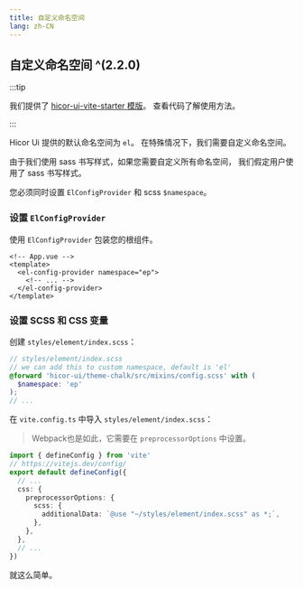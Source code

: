```yaml
---
title: 自定义命名空间
lang: zh-CN
---
```


## 自定义命名空间 ^(2.2.0)

:::tip

我们提供了 [hicor-ui-vite-starter 模版](https://github.com/hicor-ui/hicor-ui-vite-starter)。 查看代码了解使用方法。

:::

Hicor Ui 提供的默认命名空间为 `el`。 在特殊情况下，我们需要自定义命名空间。

由于我们使用 sass 书写样式，如果您需要自定义所有命名空间， 我们假定用户使用了 sass 书写样式。

您必须同时设置 `ElConfigProvider` 和 scss `$namespace`。

### 设置 `ElConfigProvider`

使用 `ElConfigProvider` 包装您的根组件。

```vue
<!-- App.vue -->
<template>
  <el-config-provider namespace="ep">
    <!-- ... -->
  </el-config-provider>
</template>
```

### 设置 SCSS 和 CSS 变量

创建 `styles/element/index.scss`：

```scss
// styles/element/index.scss
// we can add this to custom namespace, default is 'el'
@forward 'hicor-ui/theme-chalk/src/mixins/config.scss' with (
  $namespace: 'ep'
);
// ...
```

在 `vite.config.ts` 中导入 `styles/element/index.scss`：

> Webpack也是如此，它需要在 `preprocessorOptions` 中设置。

```ts
import { defineConfig } from 'vite'
// https://vitejs.dev/config/
export default defineConfig({
  // ...
  css: {
    preprocessorOptions: {
      scss: {
        additionalData: `@use "~/styles/element/index.scss" as *;`,
      },
    },
  },
  // ...
})
```

就这么简单。
